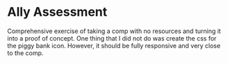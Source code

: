 # Ally Assessment
Comprehensive exercise of taking a comp with no resources and turning it into a proof of concept.
One thing that I did not do was create the css for the piggy bank icon. However, it should be fully responsive and very close to the comp. 
